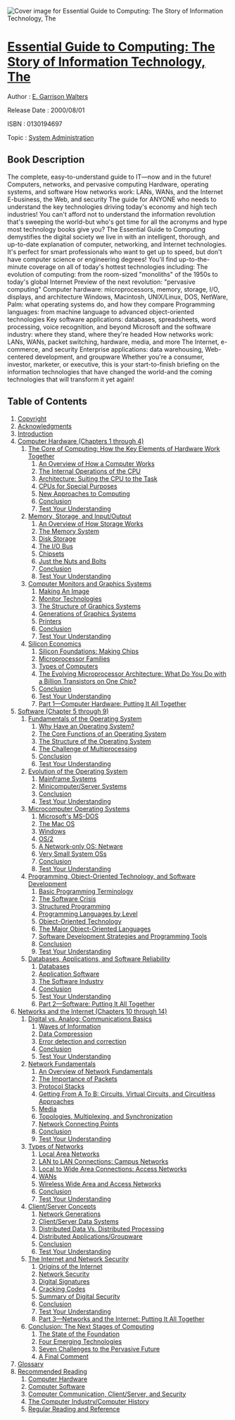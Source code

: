 ![Cover image for Essential Guide to Computing: The Story of Information Technology, The](https://imgdetail.ebookreading.net/cover/cover/system_admin/EB0130194697.jpg)

[Essential Guide to Computing: The Story of Information Technology, The](https://ebookreading.net/view/book/Essential+Guide+to+Computing%3A+The+Story+of+Information+Technology%2C+The-EB0130194697_1.html "Essential Guide to Computing: The Story of Information Technology, The")
====================================================================================================================

Author : [E. Garrison Walters](https://ebookreading.net/search/author/E.+Garrison+Walters)

Release Date : 2000/08/01

ISBN : 0130194697

Topic : [System Administration](https://ebookreading.net/search/category/system-administration)

Book Description
-----------------

The complete, easy-to-understand guide to IT—now and in the future!
Computers, networks, and pervasive computing
Hardware, operating systems, and software
How networks work: LANs, WANs, and the Internet
E-business, the Web, and security
The guide for ANYONE who needs to understand the key technologies driving today's economy and high tech industries!
You can't afford not to understand the information revolution that's sweeping the world-but who's got time for all the acronyms and hype most technology books give you? The Essential Guide to Computing demystifies the digital society we live in with an intelligent, thorough, and up-to-date explanation of computer, networking, and Internet technologies. It's perfect for smart professionals who want to get up to speed, but don't have computer science or engineering degrees! You'll find up-to-the-minute coverage on all of today's hottest technologies including:
The evolution of computing: from the room-sized "monoliths" of the 1950s to today's global Internet
Preview of the next revolution: "pervasive computing"
Computer hardware: microprocessors, memory, storage, I/O, displays, and architecture
Windows, Macintosh, UNIX/Linux, DOS, NetWare, Palm: what operating systems do, and how they compare
Programming languages: from machine language to advanced object-oriented technologies
Key software applications: databases, spreadsheets, word processing, voice recognition, and beyond
Microsoft and the software industry: where they stand, where they're headed
How networks work: LANs, WANs, packet switching, hardware, media, and more
The Internet, e-commerce, and security
Enterprise applications: data warehousing, Web-centered development, and groupware
Whether you're a consumer, investor, marketer, or executive, this is your start-to-finish briefing on the information technologies that have changed the world-and the coming technologies that will transform it yet again!
              
Table of Contents
-----------------

1. [Copyright](https://ebookreading.net/view/book/Essential+Guide+to+Computing%3A+The+Story+of+Information+Technology%2C+The-EB0130194697_1.html)
1. [Acknowledgments](https://ebookreading.net/view/book/Essential+Guide+to+Computing%3A+The+Story+of+Information+Technology%2C+The-EB0130194697_2.html)
1. [Introduction](https://ebookreading.net/view/book/Essential+Guide+to+Computing%3A+The+Story+of+Information+Technology%2C+The-EB0130194697_3.html)
1. [Computer Hardware (Chapters 1 through 4)](https://ebookreading.net/view/book/Essential+Guide+to+Computing%3A+The+Story+of+Information+Technology%2C+The-EB0130194697_4.html)
    1. [The Core of Computing: How the Key Elements of Hardware Work Together](https://ebookreading.net/view/book/Essential+Guide+to+Computing%3A+The+Story+of+Information+Technology%2C+The-EB0130194697_5.html)
        1. [An Overview of How a Computer Works](https://ebookreading.net/view/book/Essential+Guide+to+Computing%3A+The+Story+of+Information+Technology%2C+The-EB0130194697_6.html)
        1. [The Internal Operations of the CPU](https://ebookreading.net/view/book/Essential+Guide+to+Computing%3A+The+Story+of+Information+Technology%2C+The-EB0130194697_7.html)
        1. [Architecture: Suiting the CPU to the Task](https://ebookreading.net/view/book/Essential+Guide+to+Computing%3A+The+Story+of+Information+Technology%2C+The-EB0130194697_8.html)
        1. [CPUs for Special Purposes](https://ebookreading.net/view/book/Essential+Guide+to+Computing%3A+The+Story+of+Information+Technology%2C+The-EB0130194697_9.html)
        1. [New Approaches to Computing](https://ebookreading.net/view/book/Essential+Guide+to+Computing%3A+The+Story+of+Information+Technology%2C+The-EB0130194697_10.html)
        1. [Conclusion](https://ebookreading.net/view/book/Essential+Guide+to+Computing%3A+The+Story+of+Information+Technology%2C+The-EB0130194697_11.html)
        1. [Test Your Understanding](https://ebookreading.net/view/book/Essential+Guide+to+Computing%3A+The+Story+of+Information+Technology%2C+The-EB0130194697_12.html)
    1. [Memory, Storage, and Input/Output](https://ebookreading.net/view/book/Essential+Guide+to+Computing%3A+The+Story+of+Information+Technology%2C+The-EB0130194697_13.html)
        1. [An Overview of How Storage Works](https://ebookreading.net/view/book/Essential+Guide+to+Computing%3A+The+Story+of+Information+Technology%2C+The-EB0130194697_14.html)
        1. [The Memory System](https://ebookreading.net/view/book/Essential+Guide+to+Computing%3A+The+Story+of+Information+Technology%2C+The-EB0130194697_15.html)
        1. [Disk Storage](https://ebookreading.net/view/book/Essential+Guide+to+Computing%3A+The+Story+of+Information+Technology%2C+The-EB0130194697_16.html)
        1. [The I/O Bus](https://ebookreading.net/view/book/Essential+Guide+to+Computing%3A+The+Story+of+Information+Technology%2C+The-EB0130194697_17.html)
        1. [Chipsets](https://ebookreading.net/view/book/Essential+Guide+to+Computing%3A+The+Story+of+Information+Technology%2C+The-EB0130194697_18.html)
        1. [Just the Nuts and Bolts](https://ebookreading.net/view/book/Essential+Guide+to+Computing%3A+The+Story+of+Information+Technology%2C+The-EB0130194697_19.html)
        1. [Conclusion](https://ebookreading.net/view/book/Essential+Guide+to+Computing%3A+The+Story+of+Information+Technology%2C+The-EB0130194697_20.html)
        1. [Test Your Understanding](https://ebookreading.net/view/book/Essential+Guide+to+Computing%3A+The+Story+of+Information+Technology%2C+The-EB0130194697_21.html)
    1. [Computer Monitors and Graphics Systems](https://ebookreading.net/view/book/Essential+Guide+to+Computing%3A+The+Story+of+Information+Technology%2C+The-EB0130194697_22.html)
        1. [Making An Image](https://ebookreading.net/view/book/Essential+Guide+to+Computing%3A+The+Story+of+Information+Technology%2C+The-EB0130194697_23.html)
        1. [Monitor Technologies](https://ebookreading.net/view/book/Essential+Guide+to+Computing%3A+The+Story+of+Information+Technology%2C+The-EB0130194697_24.html)
        1. [The Structure of Graphics Systems](https://ebookreading.net/view/book/Essential+Guide+to+Computing%3A+The+Story+of+Information+Technology%2C+The-EB0130194697_25.html)
        1. [Generations of Graphics Systems](https://ebookreading.net/view/book/Essential+Guide+to+Computing%3A+The+Story+of+Information+Technology%2C+The-EB0130194697_26.html)
        1. [Printers](https://ebookreading.net/view/book/Essential+Guide+to+Computing%3A+The+Story+of+Information+Technology%2C+The-EB0130194697_27.html)
        1. [Conclusion](https://ebookreading.net/view/book/Essential+Guide+to+Computing%3A+The+Story+of+Information+Technology%2C+The-EB0130194697_28.html)
        1. [Test Your Understanding](https://ebookreading.net/view/book/Essential+Guide+to+Computing%3A+The+Story+of+Information+Technology%2C+The-EB0130194697_29.html)
    1. [Silicon Economics](https://ebookreading.net/view/book/Essential+Guide+to+Computing%3A+The+Story+of+Information+Technology%2C+The-EB0130194697_30.html)
        1. [Silicon Foundations: Making Chips](https://ebookreading.net/view/book/Essential+Guide+to+Computing%3A+The+Story+of+Information+Technology%2C+The-EB0130194697_31.html)
        1. [Microprocessor Families](https://ebookreading.net/view/book/Essential+Guide+to+Computing%3A+The+Story+of+Information+Technology%2C+The-EB0130194697_32.html)
        1. [Types of Computers](https://ebookreading.net/view/book/Essential+Guide+to+Computing%3A+The+Story+of+Information+Technology%2C+The-EB0130194697_33.html)
        1. [The Evolving Microprocessor Architecture: What Do You Do with a Billion Transistors on One Chip?](https://ebookreading.net/view/book/Essential+Guide+to+Computing%3A+The+Story+of+Information+Technology%2C+The-EB0130194697_34.html)
        1. [Conclusion](https://ebookreading.net/view/book/Essential+Guide+to+Computing%3A+The+Story+of+Information+Technology%2C+The-EB0130194697_35.html)
        1. [Test Your Understanding](https://ebookreading.net/view/book/Essential+Guide+to+Computing%3A+The+Story+of+Information+Technology%2C+The-EB0130194697_36.html)
        1. [Part 1—Computer Hardware: Putting It All Together](https://ebookreading.net/view/book/Essential+Guide+to+Computing%3A+The+Story+of+Information+Technology%2C+The-EB0130194697_37.html)
1. [Software (Chapter 5 through 9)](https://ebookreading.net/view/book/Essential+Guide+to+Computing%3A+The+Story+of+Information+Technology%2C+The-EB0130194697_38.html)
    1. [Fundamentals of the Operating System](https://ebookreading.net/view/book/Essential+Guide+to+Computing%3A+The+Story+of+Information+Technology%2C+The-EB0130194697_39.html)
        1. [Why Have an Operating System?](https://ebookreading.net/view/book/Essential+Guide+to+Computing%3A+The+Story+of+Information+Technology%2C+The-EB0130194697_40.html)
        1. [The Core Functions of an Operating System](https://ebookreading.net/view/book/Essential+Guide+to+Computing%3A+The+Story+of+Information+Technology%2C+The-EB0130194697_41.html)
        1. [The Structure of the Operating System](https://ebookreading.net/view/book/Essential+Guide+to+Computing%3A+The+Story+of+Information+Technology%2C+The-EB0130194697_42.html)
        1. [The Challenge of Multiprocessing](https://ebookreading.net/view/book/Essential+Guide+to+Computing%3A+The+Story+of+Information+Technology%2C+The-EB0130194697_43.html)
        1. [Conclusion](https://ebookreading.net/view/book/Essential+Guide+to+Computing%3A+The+Story+of+Information+Technology%2C+The-EB0130194697_44.html)
        1. [Test Your Understanding](https://ebookreading.net/view/book/Essential+Guide+to+Computing%3A+The+Story+of+Information+Technology%2C+The-EB0130194697_45.html)
    1. [Evolution of the Operating System](https://ebookreading.net/view/book/Essential+Guide+to+Computing%3A+The+Story+of+Information+Technology%2C+The-EB0130194697_46.html)
        1. [Mainframe Systems](https://ebookreading.net/view/book/Essential+Guide+to+Computing%3A+The+Story+of+Information+Technology%2C+The-EB0130194697_47.html)
        1. [Minicomputer/Server Systems](https://ebookreading.net/view/book/Essential+Guide+to+Computing%3A+The+Story+of+Information+Technology%2C+The-EB0130194697_48.html)
        1. [Conclusion](https://ebookreading.net/view/book/Essential+Guide+to+Computing%3A+The+Story+of+Information+Technology%2C+The-EB0130194697_49.html)
        1. [Test Your Understanding](https://ebookreading.net/view/book/Essential+Guide+to+Computing%3A+The+Story+of+Information+Technology%2C+The-EB0130194697_50.html)
    1. [Microcomputer Operating Systems](https://ebookreading.net/view/book/Essential+Guide+to+Computing%3A+The+Story+of+Information+Technology%2C+The-EB0130194697_51.html)
        1. [Microsoft&#39;s MS-DOS](https://ebookreading.net/view/book/Essential+Guide+to+Computing%3A+The+Story+of+Information+Technology%2C+The-EB0130194697_52.html)
        1. [The Mac OS](https://ebookreading.net/view/book/Essential+Guide+to+Computing%3A+The+Story+of+Information+Technology%2C+The-EB0130194697_53.html)
        1. [Windows](https://ebookreading.net/view/book/Essential+Guide+to+Computing%3A+The+Story+of+Information+Technology%2C+The-EB0130194697_54.html)
        1. [OS/2](https://ebookreading.net/view/book/Essential+Guide+to+Computing%3A+The+Story+of+Information+Technology%2C+The-EB0130194697_55.html)
        1. [A Network-only OS: Netware](https://ebookreading.net/view/book/Essential+Guide+to+Computing%3A+The+Story+of+Information+Technology%2C+The-EB0130194697_56.html)
        1. [Very Small System OSs](https://ebookreading.net/view/book/Essential+Guide+to+Computing%3A+The+Story+of+Information+Technology%2C+The-EB0130194697_57.html)
        1. [Conclusion](https://ebookreading.net/view/book/Essential+Guide+to+Computing%3A+The+Story+of+Information+Technology%2C+The-EB0130194697_58.html)
        1. [Test Your Understanding](https://ebookreading.net/view/book/Essential+Guide+to+Computing%3A+The+Story+of+Information+Technology%2C+The-EB0130194697_59.html)
    1. [Programming, Object-Oriented Technology, and Software Development](https://ebookreading.net/view/book/Essential+Guide+to+Computing%3A+The+Story+of+Information+Technology%2C+The-EB0130194697_60.html)
        1. [Basic Programming Terminology](https://ebookreading.net/view/book/Essential+Guide+to+Computing%3A+The+Story+of+Information+Technology%2C+The-EB0130194697_61.html)
        1. [The Software Crisis](https://ebookreading.net/view/book/Essential+Guide+to+Computing%3A+The+Story+of+Information+Technology%2C+The-EB0130194697_62.html)
        1. [Structured Programming](https://ebookreading.net/view/book/Essential+Guide+to+Computing%3A+The+Story+of+Information+Technology%2C+The-EB0130194697_63.html)
        1. [Programming Languages by Level](https://ebookreading.net/view/book/Essential+Guide+to+Computing%3A+The+Story+of+Information+Technology%2C+The-EB0130194697_64.html)
        1. [Object-Oriented Technology](https://ebookreading.net/view/book/Essential+Guide+to+Computing%3A+The+Story+of+Information+Technology%2C+The-EB0130194697_65.html)
        1. [The Major Object-Oriented Languages](https://ebookreading.net/view/book/Essential+Guide+to+Computing%3A+The+Story+of+Information+Technology%2C+The-EB0130194697_66.html)
        1. [Software Development Strategies and Programming Tools](https://ebookreading.net/view/book/Essential+Guide+to+Computing%3A+The+Story+of+Information+Technology%2C+The-EB0130194697_67.html)
        1. [Conclusion](https://ebookreading.net/view/book/Essential+Guide+to+Computing%3A+The+Story+of+Information+Technology%2C+The-EB0130194697_68.html)
        1. [Test Your Understanding](https://ebookreading.net/view/book/Essential+Guide+to+Computing%3A+The+Story+of+Information+Technology%2C+The-EB0130194697_69.html)
    1. [Databases, Applications, and Software Reliability](https://ebookreading.net/view/book/Essential+Guide+to+Computing%3A+The+Story+of+Information+Technology%2C+The-EB0130194697_70.html)
        1. [Databases](https://ebookreading.net/view/book/Essential+Guide+to+Computing%3A+The+Story+of+Information+Technology%2C+The-EB0130194697_71.html)
        1. [Application Software](https://ebookreading.net/view/book/Essential+Guide+to+Computing%3A+The+Story+of+Information+Technology%2C+The-EB0130194697_72.html)
        1. [The Software Industry](https://ebookreading.net/view/book/Essential+Guide+to+Computing%3A+The+Story+of+Information+Technology%2C+The-EB0130194697_73.html)
        1. [Conclusion](https://ebookreading.net/view/book/Essential+Guide+to+Computing%3A+The+Story+of+Information+Technology%2C+The-EB0130194697_74.html)
        1. [Test Your Understanding](https://ebookreading.net/view/book/Essential+Guide+to+Computing%3A+The+Story+of+Information+Technology%2C+The-EB0130194697_75.html)
        1. [Part 2—Software: Putting It All Together](https://ebookreading.net/view/book/Essential+Guide+to+Computing%3A+The+Story+of+Information+Technology%2C+The-EB0130194697_76.html)
1. [Networks and the Internet (Chapters 10 through 14)](https://ebookreading.net/view/book/Essential+Guide+to+Computing%3A+The+Story+of+Information+Technology%2C+The-EB0130194697_77.html)
    1. [Digital vs. Analog: Communications Basics](https://ebookreading.net/view/book/Essential+Guide+to+Computing%3A+The+Story+of+Information+Technology%2C+The-EB0130194697_78.html)
        1. [Waves of Information](https://ebookreading.net/view/book/Essential+Guide+to+Computing%3A+The+Story+of+Information+Technology%2C+The-EB0130194697_79.html)
        1. [Data Compression](https://ebookreading.net/view/book/Essential+Guide+to+Computing%3A+The+Story+of+Information+Technology%2C+The-EB0130194697_80.html)
        1. [Error detection and correction](https://ebookreading.net/view/book/Essential+Guide+to+Computing%3A+The+Story+of+Information+Technology%2C+The-EB0130194697_81.html)
        1. [Conclusion](https://ebookreading.net/view/book/Essential+Guide+to+Computing%3A+The+Story+of+Information+Technology%2C+The-EB0130194697_82.html)
        1. [Test Your Understanding](https://ebookreading.net/view/book/Essential+Guide+to+Computing%3A+The+Story+of+Information+Technology%2C+The-EB0130194697_83.html)
    1. [Network Fundamentals](https://ebookreading.net/view/book/Essential+Guide+to+Computing%3A+The+Story+of+Information+Technology%2C+The-EB0130194697_84.html)
        1. [An Overview of Network Fundamentals](https://ebookreading.net/view/book/Essential+Guide+to+Computing%3A+The+Story+of+Information+Technology%2C+The-EB0130194697_85.html)
        1. [The Importance of Packets](https://ebookreading.net/view/book/Essential+Guide+to+Computing%3A+The+Story+of+Information+Technology%2C+The-EB0130194697_86.html)
        1. [Protocol Stacks](https://ebookreading.net/view/book/Essential+Guide+to+Computing%3A+The+Story+of+Information+Technology%2C+The-EB0130194697_87.html)
        1. [Getting From A To B: Circuits, Virtual Circuits, and Circuitless Approaches](https://ebookreading.net/view/book/Essential+Guide+to+Computing%3A+The+Story+of+Information+Technology%2C+The-EB0130194697_88.html)
        1. [Media](https://ebookreading.net/view/book/Essential+Guide+to+Computing%3A+The+Story+of+Information+Technology%2C+The-EB0130194697_89.html)
        1. [Topologies, Multiplexing, and Synchronization](https://ebookreading.net/view/book/Essential+Guide+to+Computing%3A+The+Story+of+Information+Technology%2C+The-EB0130194697_90.html)
        1. [Network Connecting Points](https://ebookreading.net/view/book/Essential+Guide+to+Computing%3A+The+Story+of+Information+Technology%2C+The-EB0130194697_91.html)
        1. [Conclusion](https://ebookreading.net/view/book/Essential+Guide+to+Computing%3A+The+Story+of+Information+Technology%2C+The-EB0130194697_92.html)
        1. [Test Your Understanding](https://ebookreading.net/view/book/Essential+Guide+to+Computing%3A+The+Story+of+Information+Technology%2C+The-EB0130194697_93.html)
    1. [Types of Networks](https://ebookreading.net/view/book/Essential+Guide+to+Computing%3A+The+Story+of+Information+Technology%2C+The-EB0130194697_94.html)
        1. [Local Area Networks](https://ebookreading.net/view/book/Essential+Guide+to+Computing%3A+The+Story+of+Information+Technology%2C+The-EB0130194697_95.html)
        1. [LAN to LAN Connections: Campus Networks](https://ebookreading.net/view/book/Essential+Guide+to+Computing%3A+The+Story+of+Information+Technology%2C+The-EB0130194697_96.html)
        1. [Local to Wide Area Connections: Access Networks](https://ebookreading.net/view/book/Essential+Guide+to+Computing%3A+The+Story+of+Information+Technology%2C+The-EB0130194697_97.html)
        1. [WANs](https://ebookreading.net/view/book/Essential+Guide+to+Computing%3A+The+Story+of+Information+Technology%2C+The-EB0130194697_98.html)
        1. [Wireless Wide Area and Access Networks](https://ebookreading.net/view/book/Essential+Guide+to+Computing%3A+The+Story+of+Information+Technology%2C+The-EB0130194697_99.html)
        1. [Conclusion](https://ebookreading.net/view/book/Essential+Guide+to+Computing%3A+The+Story+of+Information+Technology%2C+The-EB0130194697_100.html)
        1. [Test Your Understanding](https://ebookreading.net/view/book/Essential+Guide+to+Computing%3A+The+Story+of+Information+Technology%2C+The-EB0130194697_101.html)
    1. [Client/Server Concepts](https://ebookreading.net/view/book/Essential+Guide+to+Computing%3A+The+Story+of+Information+Technology%2C+The-EB0130194697_102.html)
        1. [Network Generations](https://ebookreading.net/view/book/Essential+Guide+to+Computing%3A+The+Story+of+Information+Technology%2C+The-EB0130194697_103.html)
        1. [Client/Server Data Systems](https://ebookreading.net/view/book/Essential+Guide+to+Computing%3A+The+Story+of+Information+Technology%2C+The-EB0130194697_104.html)
        1. [Distributed Data Vs. Distributed Processing](https://ebookreading.net/view/book/Essential+Guide+to+Computing%3A+The+Story+of+Information+Technology%2C+The-EB0130194697_105.html)
        1. [Distributed Applications/Groupware](https://ebookreading.net/view/book/Essential+Guide+to+Computing%3A+The+Story+of+Information+Technology%2C+The-EB0130194697_106.html)
        1. [Conclusion](https://ebookreading.net/view/book/Essential+Guide+to+Computing%3A+The+Story+of+Information+Technology%2C+The-EB0130194697_107.html)
        1. [Test Your Understanding](https://ebookreading.net/view/book/Essential+Guide+to+Computing%3A+The+Story+of+Information+Technology%2C+The-EB0130194697_108.html)
    1. [The Internet and Network Security](https://ebookreading.net/view/book/Essential+Guide+to+Computing%3A+The+Story+of+Information+Technology%2C+The-EB0130194697_109.html)
        1. [Origins of the Internet](https://ebookreading.net/view/book/Essential+Guide+to+Computing%3A+The+Story+of+Information+Technology%2C+The-EB0130194697_110.html)
        1. [Network Security](https://ebookreading.net/view/book/Essential+Guide+to+Computing%3A+The+Story+of+Information+Technology%2C+The-EB0130194697_111.html)
        1. [Digital Signatures](https://ebookreading.net/view/book/Essential+Guide+to+Computing%3A+The+Story+of+Information+Technology%2C+The-EB0130194697_112.html)
        1. [Cracking Codes](https://ebookreading.net/view/book/Essential+Guide+to+Computing%3A+The+Story+of+Information+Technology%2C+The-EB0130194697_113.html)
        1. [Summary of Digital Security](https://ebookreading.net/view/book/Essential+Guide+to+Computing%3A+The+Story+of+Information+Technology%2C+The-EB0130194697_114.html)
        1. [Conclusion](https://ebookreading.net/view/book/Essential+Guide+to+Computing%3A+The+Story+of+Information+Technology%2C+The-EB0130194697_115.html)
        1. [Test Your Understanding](https://ebookreading.net/view/book/Essential+Guide+to+Computing%3A+The+Story+of+Information+Technology%2C+The-EB0130194697_116.html)
        1. [Part 3—Networks and the Internet: Putting It All Together](https://ebookreading.net/view/book/Essential+Guide+to+Computing%3A+The+Story+of+Information+Technology%2C+The-EB0130194697_117.html)
    1. [Conclusion: The Next Stages of Computing](https://ebookreading.net/view/book/Essential+Guide+to+Computing%3A+The+Story+of+Information+Technology%2C+The-EB0130194697_118.html)
        1. [The State of the Foundation](https://ebookreading.net/view/book/Essential+Guide+to+Computing%3A+The+Story+of+Information+Technology%2C+The-EB0130194697_119.html)
        1. [Four Emerging Technologies](https://ebookreading.net/view/book/Essential+Guide+to+Computing%3A+The+Story+of+Information+Technology%2C+The-EB0130194697_120.html)
        1. [Seven Challenges to the Pervasive Future](https://ebookreading.net/view/book/Essential+Guide+to+Computing%3A+The+Story+of+Information+Technology%2C+The-EB0130194697_121.html)
        1. [A Final Comment](https://ebookreading.net/view/book/Essential+Guide+to+Computing%3A+The+Story+of+Information+Technology%2C+The-EB0130194697_122.html)
1. [Glossary](https://ebookreading.net/view/book/Essential+Guide+to+Computing%3A+The+Story+of+Information+Technology%2C+The-EB0130194697_123.html)
1. [Recommended Reading](https://ebookreading.net/view/book/Essential+Guide+to+Computing%3A+The+Story+of+Information+Technology%2C+The-EB0130194697_124.html)
    1. [Computer Hardware](https://ebookreading.net/view/book/Essential+Guide+to+Computing%3A+The+Story+of+Information+Technology%2C+The-EB0130194697_125.html)
    1. [Computer Software](https://ebookreading.net/view/book/Essential+Guide+to+Computing%3A+The+Story+of+Information+Technology%2C+The-EB0130194697_126.html)
    1. [Computer Communication, Client/Server, and Security](https://ebookreading.net/view/book/Essential+Guide+to+Computing%3A+The+Story+of+Information+Technology%2C+The-EB0130194697_127.html)
    1. [The Computer Industry/Computer History](https://ebookreading.net/view/book/Essential+Guide+to+Computing%3A+The+Story+of+Information+Technology%2C+The-EB0130194697_128.html)
    1. [Regular Reading and Reference](https://ebookreading.net/view/book/Essential+Guide+to+Computing%3A+The+Story+of+Information+Technology%2C+The-EB0130194697_129.html)
